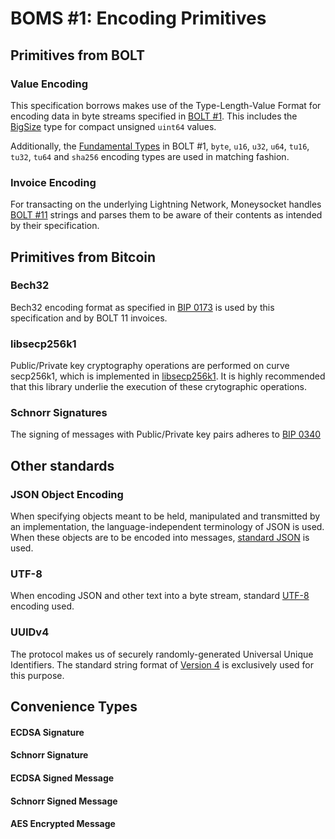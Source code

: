 # BOMS #1: Encoding Primitives

## Primitives from BOLT

### Value Encoding

This specification borrows makes use of the Type-Length-Value Format for encoding data in byte streams specified in [BOLT #1](https://github.com/lightningnetwork/lightning-rfc/blob/master/01-messaging.md). This includes the [BigSize](https://github.com/lightningnetwork/lightning-rfc/blob/master/01-messaging.md#appendix-a-bigsize-test-vectors) type for compact unsigned `uint64` values.

Additionally, the [Fundamental Types](https://github.com/lightningnetwork/lightning-rfc/blob/master/01-messaging.md#fundamental-types) in BOLT #1, `byte`, `u16`, `u32`, `u64`, `tu16`, `tu32`, `tu64` and `sha256` encoding types are used in matching fashion.

### Invoice Encoding

For transacting on the underlying Lightning Network, Moneysocket handles [BOLT #11](https://github.com/lightningnetwork/lightning-rfc/blob/master/11-payment-encoding.md) strings and parses them to be aware of their contents as intended by their specification.


## Primitives from Bitcoin

### Bech32

Bech32 encoding format as specified in [BIP 0173](https://en.bitcoin.it/wiki/BIP_0173) is used by this specification and by BOLT 11 invoices.

### libsecp256k1

Public/Private key cryptography operations are performed on curve secp256k1, which is implemented in [libsecp256k1](https://github.com/bitcoin-core/secp256k1). It is highly recommended that this library underlie the execution of these crytographic operations.

### Schnorr Signatures

The signing of messages with Public/Private key pairs adheres to [BIP 0340](https://github.com/bitcoin/bips/blob/master/bip-0340.mediawiki)

## Other standards

### JSON Object Encoding

When specifying objects meant to be held, manipulated and transmitted by an implementation, the language-independent terminology of JSON is used. When these objects are to be encoded into messages, [standard JSON](https://json.org) is used.

### UTF-8
When encoding JSON and other text into a byte stream, standard [UTF-8](https://www.utf8.com/) encoding used.

### UUIDv4
The protocol makes us of securely randomly-generated Universal Unique Identifiers. The standard string format of [Version 4](https://en.wikipedia.org/wiki/Universally_unique_identifier#Version_4_(random)) is exclusively used for this purpose.


## Convenience Types

#### ECDSA Signature
#### Schnorr Signature
#### ECDSA Signed Message
#### Schnorr Signed Message

#### AES Encrypted Message
